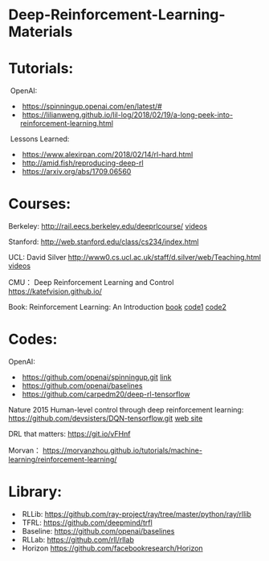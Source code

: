 # Deep-Reinforcement-Learning-Materials
# Tutorials:

​	OpenAI:

- ​    https://spinningup.openai.com/en/latest/#
- ​    https://lilianweng.github.io/lil-log/2018/02/19/a-long-peek-into-reinforcement-learning.html	

​	Lessons Learned:

- ​    https://www.alexirpan.com/2018/02/14/rl-hard.html
- ​    http://amid.fish/reproducing-deep-rl
- ​    https://arxiv.org/abs/1709.06560

# Courses:

Berkeley:
          http://rail.eecs.berkeley.edu/deeprlcourse/ [videos](https://www.youtube.com/watch?v=opaBjK4TfLc&list=PLkFD6_40KJIxJMR-j5A1mkxK26gh_qg37&index=25)

Stanford:
        http://web.stanford.edu/class/cs234/index.html

UCL:
        David Silver     http://www0.cs.ucl.ac.uk/staff/d.silver/web/Teaching.html [videos](   https://www.youtube.com/watch?v=2pWv7GOvuf0)

CMU：
        Deep Reinforcement Learning and Control 
        https://katefvision.github.io/

Book:
        Reinforcement Learning: An Introduction   [book](http://incompleteideas.net/book/RLbook2018.pdf )
 [code1](https://github.com/dennybritz/reinforcement-learning	) [code2](https://github.com/ShangtongZhang/reinforcement-learning-an-introduction 	)

# Codes:

OpenAI:
        

- ​	    https://github.com/openai/spinningup.git [link](https://spinningup.openai.com/en/latest/index.html)
- ​        https://github.com/openai/baselines
- ​		https://github.com/carpedm20/deep-rl-tensorflow

Nature 2015 Human-level control through deep reinforcement learning:       
        https://github.com/devsisters/DQN-tensorflow.git [web site](https://sites.google.com/a/deepmind.com/dqn/)

DRL that matters: https://git.io/vFHnf

Morvan：
       https://morvanzhou.github.io/tutorials/machine-learning/reinforcement-learning/

# Library:

- ​    RLLib: https://github.com/ray-project/ray/tree/master/python/ray/rllib
- ​    TFRL: https://github.com/deepmind/trfl
- ​    Baseline: https://github.com/openai/baselines
- ​    RLLab: https://github.com/rll/rllab
- ​    Horizon https://github.com/facebookresearch/Horizon


